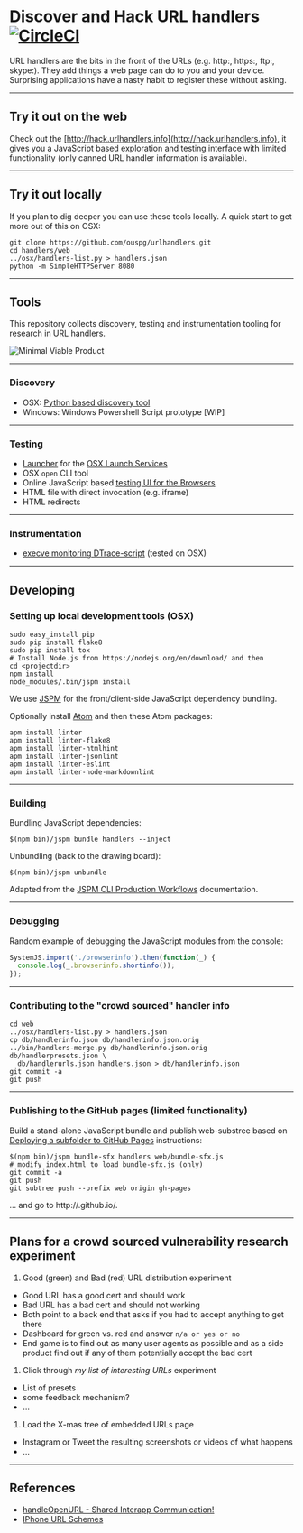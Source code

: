 # Discover and Hack URL handlers [![CircleCI](https://circleci.com/gh/ouspg/urlhandlers.svg?style=shield)](https://circleci.com/gh/ouspg/urlhandlers)

URL handlers are the bits in the front of the URLs (e.g. http:, https:,
ftp:, skype:). They add things a web page can do to you and your device.
Surprising applications have a nasty habit to register these without asking.

---

## Try it out on the web

Check out the [http://hack.urlhandlers.info](http://hack.urlhandlers.info),
it gives you a JavaScript based exploration and testing interface with limited
functionality (only canned URL handler information is available).

---

## Try it out locally

If you plan to dig deeper you can use these tools locally. A quick start to
get more out of this on OSX:

```shell
git clone https://github.com/ouspg/urlhandlers.git
cd handlers/web
../osx/handlers-list.py > handlers.json
python -m SimpleHTTPServer 8080
```

---

## Tools

This repository collects discovery, testing and instrumentation
tooling for research in URL handlers.

![Minimal Viable Product](https://raw.githubusercontent.com/ouspg/urlhandlers/master/doc/mvp-scaled.png)

---

### Discovery

* OSX: [Python based discovery tool](osx/handlers-list.py)
* Windows: Windows Powershell Script prototype [WIP]

---

### Testing

* [Launcher](osx/open.swift) for the [OSX Launch Services](https://developer.apple.com/library/mac/documentation/Carbon/Reference/LaunchServicesReference/#//apple_ref/c/func/LSOpenURLsWithRole)
* OSX `open` CLI tool
* Online JavaScript based [testing UI for the Browsers](http://hack.urlhandlers.info)
* HTML file with direct invocation (e.g. iframe)
* HTML redirects

---

### Instrumentation

* [execve monitoring DTrace-script](osx/execve.d) (tested on OSX)

---

## Developing

### Setting up local development tools (OSX)

```shell
sudo easy_install pip
sudo pip install flake8
sudo pip install tox
# Install Node.js from https://nodejs.org/en/download/ and then
cd <projectdir>
npm install
node_modules/.bin/jspm install
```

We use [JSPM](http://jspm.io/docs/getting-started.html) for the
front/client-side JavaScript dependency bundling.

Optionally install [Atom](http://atom.io) and then these Atom packages:

```shell
apm install linter
apm install linter-flake8
apm install linter-htmlhint
apm install linter-jsonlint
apm install linter-eslint
apm install linter-node-markdownlint
```

---

### Building

Bundling JavaScript dependencies:

```shell
$(npm bin)/jspm bundle handlers --inject
```

Unbundling (back to the drawing board):

```shell
$(npm bin)/jspm unbundle
```

Adapted from the [JSPM CLI Production Workflows](https://github.com/jspm/jspm-cli/blob/master/docs/production-workflows.md)
documentation.

---

### Debugging

Random example of debugging the JavaScript modules from the console:

```javascript
SystemJS.import('./browserinfo').then(function(_) {
  console.log(_.browserinfo.shortinfo());
});
```

---

### Contributing to the "crowd sourced" handler info

```shell
cd web
../osx/handlers-list.py > handlers.json
cp db/handlerinfo.json db/handlerinfo.json.orig
../bin/handlers-merge.py db/handlerinfo.json.orig db/handlerpresets.json \
  db/handlerurls.json handlers.json > db/handlerinfo.json
git commit -a
git push
```

---

### Publishing to the GitHub pages (limited functionality)

Build a stand-alone JavaScript bundle and publish web-substree based on
[Deploying a subfolder to GitHub Pages](https://gist.github.com/cobyism/4730490)
instructions:

```shell
$(npm bin)/jspm bundle-sfx handlers web/bundle-sfx.js
# modify index.html to load bundle-sfx.js (only)
git commit -a
git push
git subtree push --prefix web origin gh-pages
```

<!-- markdownlint-disable MD033 MD034 -->

... and go to http://<USERNAME>.github.io/<REPOSITORY>.

<!-- markdownlint-enable MD033 MD034-->

---

## Plans for a crowd sourced vulnerability research experiment

<!-- markdownlint-disable MD006 -->

1. Good (green) and Bad (red) URL distribution experiment
  * Good URL has a good cert and should work
  * Bad URL has a bad cert and should not working
  * Both point to a back end that asks if you had to accept anything to get there
  * Dashboard for green vs. red and answer `n/a or yes or no`
  * End game is to find out as many user agents as possible and as a side
  product find out if any of them potentially accept the bad cert
1. Click through *my list of interesting URLs* experiment
  * List of presets
  * some feedback mechanism?
  * ...
1. Load the X-mas tree of embedded URLs page
  * Instagram or Tweet the resulting screenshots or videos of what happens
  * ...

<!-- markdownlint-enable MD006 -->

---

## References

* [handleOpenURL - Shared Interapp Communication!](http://handleopenurl.com/)
* [IPhone URL Schemes](http://wiki.akosma.com/IPhone_URL_Schemes)
